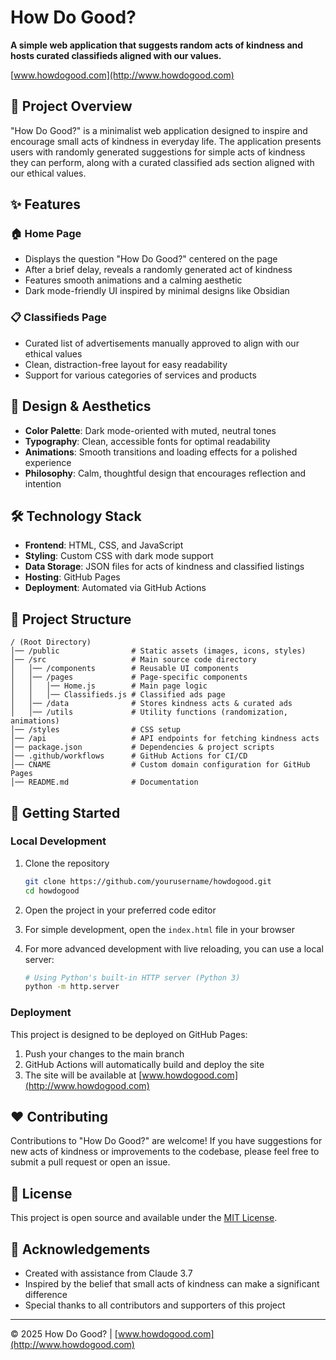 # How Do Good?

**A simple web application that suggests random acts of kindness and hosts curated classifieds aligned with our values.**

[www.howdogood.com](http://www.howdogood.com)

## 🌟 Project Overview

"How Do Good?" is a minimalist web application designed to inspire and encourage small acts of kindness in everyday life. The application presents users with randomly generated suggestions for simple acts of kindness they can perform, along with a curated classified ads section aligned with our ethical values.

## ✨ Features

### 🏠 Home Page
- Displays the question "How Do Good?" centered on the page
- After a brief delay, reveals a randomly generated act of kindness
- Features smooth animations and a calming aesthetic
- Dark mode-friendly UI inspired by minimal designs like Obsidian

### 📋 Classifieds Page
- Curated list of advertisements manually approved to align with our ethical values
- Clean, distraction-free layout for easy readability
- Support for various categories of services and products

## 🎨 Design & Aesthetics

- **Color Palette**: Dark mode-oriented with muted, neutral tones
- **Typography**: Clean, accessible fonts for optimal readability
- **Animations**: Smooth transitions and loading effects for a polished experience
- **Philosophy**: Calm, thoughtful design that encourages reflection and intention

## 🛠️ Technology Stack

- **Frontend**: HTML, CSS, and JavaScript
- **Styling**: Custom CSS with dark mode support
- **Data Storage**: JSON files for acts of kindness and classified listings
- **Hosting**: GitHub Pages
- **Deployment**: Automated via GitHub Actions

## 📁 Project Structure

```
/ (Root Directory)
│── /public                # Static assets (images, icons, styles)
│── /src                   # Main source code directory
│   │── /components        # Reusable UI components
│   │── /pages             # Page-specific components
│   │   │── Home.js        # Main page logic
│   │   │── Classifieds.js # Classified ads page
│   │── /data              # Stores kindness acts & curated ads
│   │── /utils             # Utility functions (randomization, animations)
│── /styles                # CSS setup
│── /api                   # API endpoints for fetching kindness acts
│── package.json           # Dependencies & project scripts
│── .github/workflows      # GitHub Actions for CI/CD
│── CNAME                  # Custom domain configuration for GitHub Pages
│── README.md              # Documentation
```

## 🚀 Getting Started

### Local Development

1. Clone the repository
   ```bash
   git clone https://github.com/yourusername/howdogood.git
   cd howdogood
   ```

2. Open the project in your preferred code editor

3. For simple development, open the `index.html` file in your browser
   
4. For more advanced development with live reloading, you can use a local server:
   ```bash
   # Using Python's built-in HTTP server (Python 3)
   python -m http.server
   ```

### Deployment

This project is designed to be deployed on GitHub Pages:

1. Push your changes to the main branch
2. GitHub Actions will automatically build and deploy the site
3. The site will be available at [www.howdogood.com](http://www.howdogood.com)

## ❤️ Contributing

Contributions to "How Do Good?" are welcome! If you have suggestions for new acts of kindness or improvements to the codebase, please feel free to submit a pull request or open an issue.

## 📝 License

This project is open source and available under the [MIT License](LICENSE).

## 🙏 Acknowledgements

- Created with assistance from Claude 3.7
- Inspired by the belief that small acts of kindness can make a significant difference
- Special thanks to all contributors and supporters of this project

---

© 2025 How Do Good? | [www.howdogood.com](http://www.howdogood.com)
